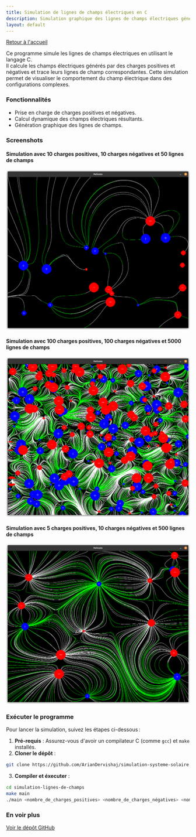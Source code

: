 ```yaml
---
title: Simulation de lignes de champs électriques en C
description: Simulation graphique des lignes de champs électriques générées par des charges positives et négatives.
layout: default
---
```


[Retour à l'accueil](/)

Ce programme simule les lignes de champs électriques en utilisant le langage C.  
Il calcule les champs électriques générés par des charges positives et négatives et trace leurs lignes de champ correspondantes. Cette simulation permet de visualiser le comportement du champ électrique dans des configurations complexes.

### Fonctionnalités

- Prise en charge de charges positives et négatives.
- Calcul dynamique des champs électriques résultants.
- Génération graphique des lignes de champs.

### Screenshots

#### Simulation avec 10 charges positives, 10 charges négatives et 50 lignes de champs

![Simulation avec 10 charges positives, 10 charges négatives et 50 lignes de champs](/assets/lignes-de-champs/image.png)

#### Simulation avec 100 charges positives, 100 charges négatives et 5000 lignes de champs

![Simulation avec 100 charges positives, 100 charges négatives et 5000 lignes de champs](/assets/lignes-de-champs/image-1.png)

#### Simulation avec 5 charges positives, 10 charges négatives et 500 lignes de champs

![Simulation avec 5 charges positives, 10 charges négatives et 500 lignes de champs](/assets/lignes-de-champs/image-2.png)

### Exécuter le programme

Pour lancer la simulation, suivez les étapes ci-dessous :

1. **Pré-requis** : Assurez-vous d'avoir un compilateur C (comme `gcc`) et `make` installés.
2. **Cloner le dépôt** :

```bash
git clone https://github.com/ArianDervishaj/simulation-systeme-solaire.git
```
3. **Compiler et éxecuter** :

```bash
cd simulation-lignes-de-champs
make main
./main <nombre_de_charges_positives> <nombre_de_charges_négatives> <nombre_de_lignes_de_champ>
```
### En voir plus

[Voir le dépôt GitHub](https://github.com/ArianDervishaj/simulation-lignes-de-champs)